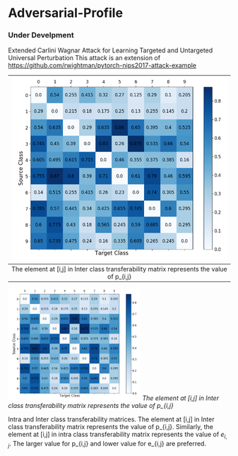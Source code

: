 # Adversarial-Profile
### Under Develpment
Extended Carlini Wagnar Attack for Learning Targeted and Untargeted Universal Perturbation
This attack is an extension of https://github.com/rwightman/pytorch-nips2017-attack-example 

| ![space-1.jpg](figs/MNIST_OutDist_Transferability.png) | 
|:--:| 
| The element at [i,j]  in Inter class transferability matrix represents the value of p_{i,j} |

<p>
    <img src="figs/MNIST_OutDist_Transferability.png" width=300>
    <em> The element at [i,j]  in Inter class transferability matrix represents the value of p_{i,j}</em>
</p>







Intra and Inter class transferability matrices.  The element at [i,j]  in Inter class transferability matrix represents the value of p_{i,j}. Similarly,  the element at [i,j]  in intra class transferability matrix  represents the value of $e_{i,j}$. The larger value for p_{i,j} and lower value for e_{i,j} are preferred.
